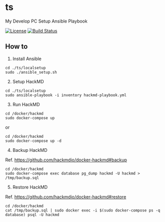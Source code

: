 # ts
My Develop PC Setup Ansible Playbook

[![License](https://img.shields.io/badge/License-Apache%202.0-blue.svg)](https://github.com/223n/ts/blob/master/LICENSE)
[![Build Status](https://travis-ci.com/223n/ts.svg?branch=master)](https://travis-ci.com/223n/ts)

## How to

1. Install Ansible

```shell
cd ./ts/localsetup
sudo ./ansible_setup.sh
```

2. Setup HackMD

```shell
cd ./ts/localsetup
sudo ansible-playbook -i inventory hackmd-playbook.yml
```

3. Run HackMD

```shell
cd /docker/hackmd
sudo docker-compose up
```

or

```shell
cd /docker/hackmd
sudo docker-compose up -d
```

4. Backup HackMD

Ref. https://github.com/hackmdio/docker-hackmd#backup

```shell
cd /docker/hackmd
sudo docker-compose exec database pg_dump hackmd -U hackmd > /tmp/backup.sql
```

5. Restore HackMD

Ref. https://github.com/hackmdio/docker-hackmd#restore

```shell
cd /docker/hackmd
cat /tmp/backup.sql | sudo docker exec -i $(sudo docker-compose ps -q database) psql -U hackmd
```
